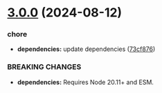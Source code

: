 # [3.0.0](https://github.com/nfroidure/svgfont2svgicons/compare/v2.0.0...v3.0.0) (2024-08-12)


### chore

* **dependencies:** update dependencies ([73cf876](https://github.com/nfroidure/svgfont2svgicons/commit/73cf876ed2cb29b2376204c51f5f168bb82e9963))


### BREAKING CHANGES

* **dependencies:** Requires Node 20.11+ and ESM.



